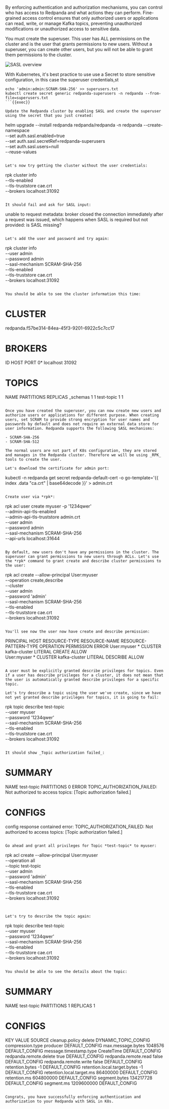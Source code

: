 By enforcing authentication and authorization mechanisms, you can control who has access to Redpanda and what actions they can perform. Fine-grained access control ensures that only authorized users or applications can read, write, or manage Kafka topics, preventing unauthorized modifications or unauthorized access to sensitive data.

You must create the superuser. This user has ALL permissions on the cluster and is the user that grants permissions to new users. Without a superuser, you can create other users, but you will not be able to grant them permissions to the cluster.

![SASL overview](./images/step-2-sasl-overview.png)

With Kubernetes, it's best practice to use use a Secret to store sensitive configuration, in this case the superuser credentials,st

```
echo 'admin:admin:SCRAM-SHA-256' >> superusers.txt
kubectl create secret generic redpanda-superusers -n redpanda --from-file=superusers.txt
```{{exec}}

Update the Redpanda cluster by enabling SASL and create the superuser using the secret that you just created:
```
helm upgrade --install redpanda redpanda/redpanda -n redpanda --create-namespace \
  --set auth.sasl.enabled=true \
  --set auth.sasl.secretRef=redpanda-superusers \
  --set auth.sasl.users=null \
  --reuse-values
```{{exec}} 

Let's now try getting the cluster without the user credentials:
```
rpk cluster info \
  --tls-enabled \
  --tls-truststore cae.crt \
  --brokers localhost:31092
```{{exec}}

It should fail and ask for SASL input:
```
unable to request metadata: broker closed the connection immediately after a request was issued, which happens when SASL is required but not provided: is SASL missing?
```

Let's add the user and password and try again:

```
rpk cluster info \
  --user admin \
  --password admin \
  --sasl-mechanism SCRAM-SHA-256 \
  --tls-enabled \
  --tls-truststore cae.crt \
  --brokers localhost:31092
```{{exec}}

You should be able to see the cluster information this time:
```
CLUSTER
=======
redpanda.f57be314-84ea-45f3-9201-6922c5c7cc17

BROKERS
=======
ID    HOST       PORT
0*    localhost  31092

TOPICS
======
NAME        PARTITIONS  REPLICAS
_schemas    1           1
test-topic  1           1
```

Once you have created the superuser, you can now create new users and authorize users or applications for different purpose. When creating users, set SCRAM to provide strong encryption for user names and passwords by default and does not require an external data store for user information. Redpanda supports the following SASL mechanisms:

- SCRAM-SHA-256
- SCRAM-SHA-512

The normal users are not part of K8s configuration, they are stored and manages in the Redpanda cluster. Therefore we will be using _RPK_ tools to create the user.

Let's download the certificate for admin port:
```
kubectl -n redpanda get secret redpanda-default-cert -o go-template='{{ index .data "ca.crt" | base64decode }}' > admin.crt
```{{exec}}

Create user via *rpk*:
```
rpk acl user create myuser -p '1234qwer' \
  --admin-api-tls-enabled \
  --admin-api-tls-truststore admin.crt \
  --user admin \
  --password admin \
  --sasl-mechanism SCRAM-SHA-256 \
  --api-urls localhost:31644
```{{exec}}

By default, new users don't have any permissions in the cluster. The superuser can grant permissions to new users through ACLs. Let's use the *rpk* command to grant create and describe cluster permissions to the user:
```
rpk acl create --allow-principal User:myuser \
  --operation create,describe \
  --cluster \
  --user admin \
  --password 'admin' \
  --sasl-mechanism SCRAM-SHA-256 \
  --tls-enabled \
  --tls-truststore cae.crt \
  --brokers localhost:31092
```{{exec}}

You'll see now the user now have create and describe permission: 
```
PRINCIPAL    HOST  RESOURCE-TYPE  RESOURCE-NAME  RESOURCE-PATTERN-TYPE  OPERATION  PERMISSION  ERROR
User:myuser  *     CLUSTER        kafka-cluster  LITERAL                CREATE     ALLOW       
User:myuser  *     CLUSTER        kafka-cluster  LITERAL                DESCRIBE   ALLOW    
```

A user must be explicitly granted describe privileges for topics. Even if a user has describe privileges for a cluster, it does not mean that the user is automatically granted describe privileges for a specific topic.

Let's try describe a topic using the user we've create, since we have not yet granted describe privileges for topics, it is going to fail:

```
rpk topic describe test-topic \
  --user myuser \
  --password '1234qwer' \
  --sasl-mechanism SCRAM-SHA-256 \
  --tls-enabled \
  --tls-truststore cae.crt \
  --brokers localhost:31092
```{{exec}}

It should show _Topic authorization failed_:

```
SUMMARY
=======
NAME        test-topic
PARTITIONS  0
ERROR       TOPIC_AUTHORIZATION_FAILED: Not authorized to access topics: [Topic authorization failed.]

CONFIGS
=======
config response contained error: TOPIC_AUTHORIZATION_FAILED: Not authorized to access topics: [Topic authorization failed.]
```

Go ahead and grant all privileges for Topic *test-topic* to myuser:
```
rpk acl create --allow-principal User:myuser \
  --operation all \
  --topic test-topic \
  --user admin \
  --password 'admin' \
  --sasl-mechanism SCRAM-SHA-256 \
  --tls-enabled \
  --tls-truststore cae.crt \
  --brokers localhost:31092
```{{exec}}


Let's try to describe the topic again:

```
rpk topic describe test-topic \
  --user myuser \
  --password '1234qwer' \
  --sasl-mechanism SCRAM-SHA-256 \
  --tls-enabled \
  --tls-truststore cae.crt \
  --brokers localhost:31092
```{{exec}}

You should be able to see the details about the topic:
```
SUMMARY
=======
NAME        test-topic
PARTITIONS  1
REPLICAS    1

CONFIGS
=======
KEY                           VALUE       SOURCE
cleanup.policy                delete      DYNAMIC_TOPIC_CONFIG
compression.type              producer    DEFAULT_CONFIG
max.message.bytes             1048576     DEFAULT_CONFIG
message.timestamp.type        CreateTime  DEFAULT_CONFIG
redpanda.remote.delete        true        DEFAULT_CONFIG
redpanda.remote.read          false       DEFAULT_CONFIG
redpanda.remote.write         false       DEFAULT_CONFIG
retention.bytes               -1          DEFAULT_CONFIG
retention.local.target.bytes  -1          DEFAULT_CONFIG
retention.local.target.ms     86400000    DEFAULT_CONFIG
retention.ms                  604800000   DEFAULT_CONFIG
segment.bytes                 134217728   DEFAULT_CONFIG
segment.ms                    1209600000  DEFAULT_CONFIG
```

Congrats, you have successfully enforcing authentication and authorization to your Redpanda with SASL in K8s.